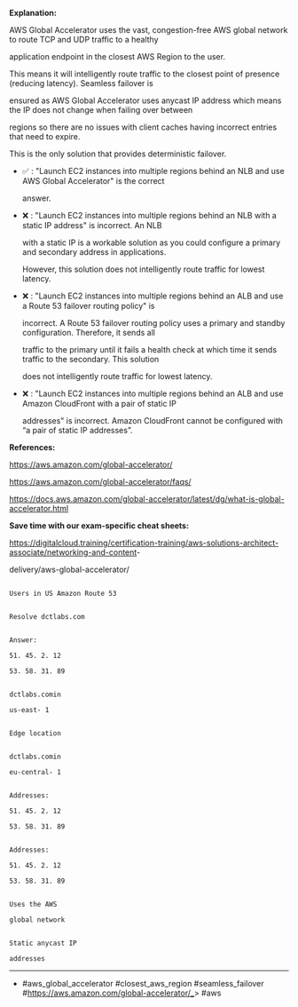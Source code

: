 **Explanation:**

AWS Global Accelerator uses the vast, congestion-free AWS global network to route TCP and UDP traffic to a healthy

application endpoint in the closest AWS Region to the user.

This means it will intelligently route traffic to the closest point of presence (reducing latency). Seamless failover is

ensured as AWS Global Accelerator uses anycast IP address which means the IP does not change when failing over between

regions so there are no issues with client caches having incorrect entries that need to expire.

This is the only solution that provides deterministic failover.

- ✅ :  "Launch EC2 instances into multiple regions behind an NLB and use AWS Global Accelerator" is the correct

  answer.

- ❌ :  "Launch EC2 instances into multiple regions behind an NLB with a static IP address" is incorrect. An NLB

  with a static IP is a workable solution as you could configure a primary and secondary address in applications.

  However, this solution does not intelligently route traffic for lowest latency.

- ❌ :  "Launch EC2 instances into multiple regions behind an ALB and use a Route 53 failover routing policy" is

  incorrect. A Route 53 failover routing policy uses a primary and standby configuration. Therefore, it sends all

  traffic to the primary until it fails a health check at which time it sends traffic to the secondary. This solution

  does not intelligently route traffic for lowest latency.

- ❌ :  "Launch EC2 instances into multiple regions behind an ALB and use Amazon CloudFront with a pair of static IP

  addresses" is incorrect. Amazon CloudFront cannot be configured with “a pair of static IP addresses”.

**References:**

<https://aws.amazon.com/global-accelerator/>

<https://aws.amazon.com/global-accelerator/faqs/>

<https://docs.aws.amazon.com/global-accelerator/latest/dg/what-is-global-accelerator.html>

**Save time with our exam-specific cheat sheets:**

<https://digitalcloud.training/certification-training/aws-solutions-architect-associate/networking-and-content>-

delivery/aws-global-accelerator/

```

Users in US Amazon Route 53

```

```

Resolve dctlabs.com

```

```

Answer:

51. 45. 2. 12

53. 58. 31. 89

```

```

dctlabs.comin

us-east- 1

```

```

Edge location

```

```

dctlabs.comin

eu-central- 1

```

```

Addresses:

51. 45. 2. 12

53. 58. 31. 89

```

```

Addresses:

51. 45. 2. 12

53. 58. 31. 89

```

```

Uses the AWS

global network

```

```

Static anycast IP

addresses

```

----

- #aws_global_accelerator #closest_aws_region #seamless_failover #<https://aws.amazon.com/global-accelerator/_>> #aws
